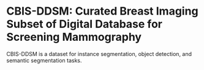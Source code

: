 # CBIS-DDSM: Curated Breast Imaging Subset of Digital Database for Screening Mammography

CBIS-DDSM is a dataset for instance segmentation, object detection, and semantic segmentation tasks.